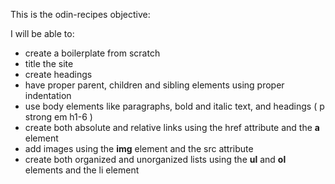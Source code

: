 This is the odin-recipes objective:

I will be able to:

* create a boilerplate from scratch
* title the site
* create headings
* have proper parent, children and sibling elements using proper indentation
* use body elements like paragraphs, bold and italic text, and headings ( p strong em h1-6 )
* create both absolute and relative links using the href attribute and the <strong>a</strong> element
* add images using the <strong>img</strong> element and the src attribute
* create both organized and unorganized lists using the <strong>ul</strong> and <strong>ol</strong> elements and the li element